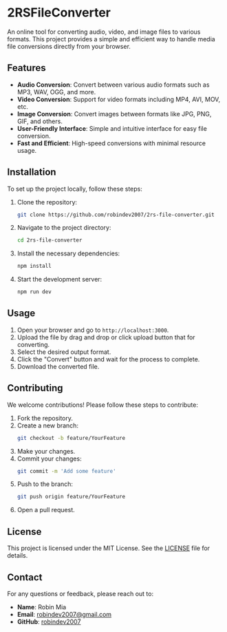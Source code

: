 # 2RSFileConverter

An online tool for converting audio, video, and image files to various formats. This project provides a simple and efficient way to handle media file conversions directly from your browser.

## Features
- **Audio Conversion**: Convert between various audio formats such as MP3, WAV, OGG, and more.
- **Video Conversion**: Support for video formats including MP4, AVI, MOV, etc.
- **Image Conversion**: Convert images between formats like JPG, PNG, GIF, and others.
- **User-Friendly Interface**: Simple and intuitive interface for easy file conversion.
- **Fast and Efficient**: High-speed conversions with minimal resource usage.

## Installation

To set up the project locally, follow these steps:

1. Clone the repository:
   ```bash
   git clone https://github.com/robindev2007/2rs-file-converter.git
   ```
2. Navigate to the project directory:
   ```bash
   cd 2rs-file-converter
   ```
3. Install the necessary dependencies:
   ```bash
   npm install
   ```
4. Start the development server:
   ```bash
   npm run dev
   ```

## Usage

1. Open your browser and go to `http://localhost:3000`.
2. Upload the file by drag and drop or click upload button that for converting.
3. Select the desired output format.
4. Click the "Convert" button and wait for the process to complete.
5. Download the converted file.

## Contributing

We welcome contributions! Please follow these steps to contribute:

1. Fork the repository.
2. Create a new branch:
   ```bash
   git checkout -b feature/YourFeature
   ```
3. Make your changes.
4. Commit your changes:
   ```bash
   git commit -m 'Add some feature'
   ```
5. Push to the branch:
   ```bash
   git push origin feature/YourFeature
   ```
6. Open a pull request.

## License

This project is licensed under the MIT License. See the [LICENSE](https://github.com/robindev2007/2rs-file-converter/blob/main/LICENSE) file for details.

## Contact

For any questions or feedback, please reach out to:

- **Name**: Robin Mia
- **Email**: [robindev2007@gmail.com](mailto:robindev2007@gmail.com)
- **GitHub**: [robindev2007](https://github.com/robindev2007)

